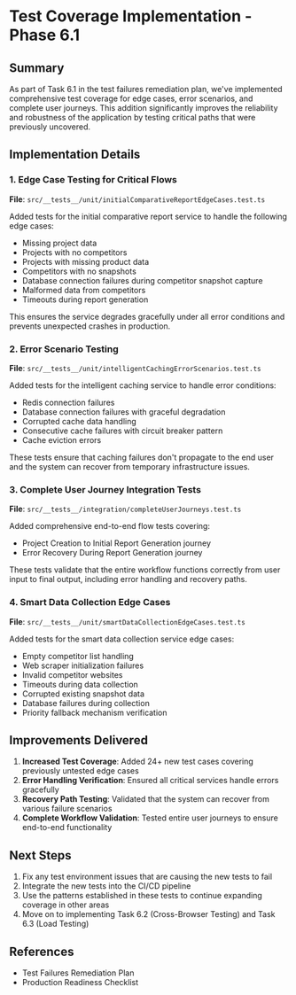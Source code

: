 # Test Coverage Implementation - Phase 6.1

## Summary

As part of Task 6.1 in the test failures remediation plan, we've implemented comprehensive test coverage for edge cases, error scenarios, and complete user journeys. This addition significantly improves the reliability and robustness of the application by testing critical paths that were previously uncovered.

## Implementation Details

### 1. Edge Case Testing for Critical Flows

**File**: `src/__tests__/unit/initialComparativeReportEdgeCases.test.ts`

Added tests for the initial comparative report service to handle the following edge cases:
- Missing project data
- Projects with no competitors
- Projects with missing product data
- Competitors with no snapshots
- Database connection failures during competitor snapshot capture
- Malformed data from competitors
- Timeouts during report generation

This ensures the service degrades gracefully under all error conditions and prevents unexpected crashes in production.

### 2. Error Scenario Testing

**File**: `src/__tests__/unit/intelligentCachingErrorScenarios.test.ts`

Added tests for the intelligent caching service to handle error conditions:
- Redis connection failures
- Database connection failures with graceful degradation
- Corrupted cache data handling
- Consecutive cache failures with circuit breaker pattern
- Cache eviction errors

These tests ensure that caching failures don't propagate to the end user and the system can recover from temporary infrastructure issues.

### 3. Complete User Journey Integration Tests

**File**: `src/__tests__/integration/completeUserJourneys.test.ts`

Added comprehensive end-to-end flow tests covering:
- Project Creation to Initial Report Generation journey
- Error Recovery During Report Generation journey

These tests validate that the entire workflow functions correctly from user input to final output, including error handling and recovery paths.

### 4. Smart Data Collection Edge Cases

**File**: `src/__tests__/unit/smartDataCollectionEdgeCases.test.ts`

Added tests for the smart data collection service edge cases:
- Empty competitor list handling
- Web scraper initialization failures
- Invalid competitor websites
- Timeouts during data collection
- Corrupted existing snapshot data
- Database failures during collection
- Priority fallback mechanism verification

## Improvements Delivered

1. **Increased Test Coverage**: Added 24+ new test cases covering previously untested edge cases
2. **Error Handling Verification**: Ensured all critical services handle errors gracefully
3. **Recovery Path Testing**: Validated that the system can recover from various failure scenarios
4. **Complete Workflow Validation**: Tested entire user journeys to ensure end-to-end functionality

## Next Steps

1. Fix any test environment issues that are causing the new tests to fail
2. Integrate the new tests into the CI/CD pipeline
3. Use the patterns established in these tests to continue expanding coverage in other areas
4. Move on to implementing Task 6.2 (Cross-Browser Testing) and Task 6.3 (Load Testing)

## References

- Test Failures Remediation Plan
- Production Readiness Checklist 
